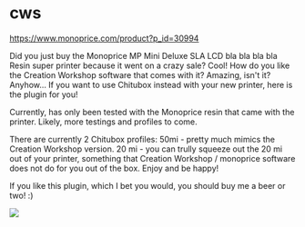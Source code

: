 # cws
https://www.monoprice.com/product?p_id=30994

Did you just buy the Monoprice MP Mini Deluxe SLA LCD bla bla bla bla Resin super printer because it went on a crazy sale?  Cool!  How do you like the Creation Workshop software that comes with it?  Amazing, isn't it?  Anyhow... If you want to use Chitubox instead with your new printer, here is the plugin for you!

Currently, has only been tested with the Monoprice resin that came with the printer.  Likely, more testings and profiles to come.

There are currently 2 Chitubox profiles: 50mi - pretty much mimics the Creation Workshop version.  20 mi - you can trully squeeze out the 20 mi out of your printer, something that Creation Workshop / monoprice software does not do for you out of the box.  Enjoy and be happy!

If you like this plugin, which I bet you would, you should buy me a beer or two! :)

[![](https://www.paypalobjects.com/en_US/i/btn/btn_donateCC_LG.gif)](https://www.paypal.com/cgi-bin/webscr?cmd=_s-xclick&hosted_button_id=9A9J6XBHK64EJ)

